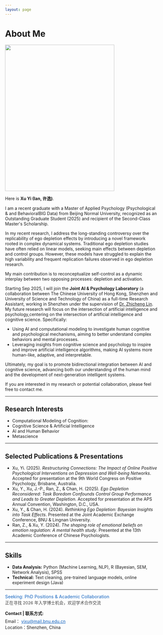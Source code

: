 ```yaml
---
layout: page
---
```


# About Me

<img src="https://xuyi520.github.io/xuyi.jpg" class="floatpic" width = "360" height = "480" >

Here is **Xu Yi (Ian, 许逸)**.  

I am a recent graduate with a Master of Applied Psychology (Psychological & and BehavioralBIG Data) from Beijing Normal University, recognized as an Outstanding Graduate Student (2025) and recipient of the Second-Class Master's Scholarship.

In my recent research, I address the long-standing controversy over the replicability of ego depletion effects by introducing a novel framework rooted in complex dynamical systems. Traditional ego depletion studies have often relied on linear models, seeking main effects between depletion and control groups. However, these models have struggled to explain the high variability and frequent replication failures observed in ego depletion research.

My main contribution is to reconceptualize self-control as a dynamic interplay between two opposing processes: depletion and activation.

Starting Sep 2025, I will join the **Joint AI & Psychology Laboratory** (a collaboration between The Chinese University of Hong Kong, Shenzhen and University of Science and Technology of China) as a full-time Research Assistant, working in Shenzhen under the supervision of [Dr. Zhicheng Lin](https://psy.ustc.edu.cn/2024/0116/c27895a628502/page.htm). My future research will focus on the intersection of artificial intelligence and psychology,centering on the intersection of artificial intelligence and cognitive science. Specifically:
- Using AI and computational modeling to investigate human cognitive and psychological mechanisms, aiming to better understand complex behaviors and mental processes.
- Leveraging insights from cognitive science and psychology to inspire and improve artificial intelligence algorithms, making AI systems more human-like, adaptive, and interpretable.

Ultimately, my goal is to promote bidirectional integration between AI and cognitive science, advancing both our understanding of the human mind and the development of next-generation intelligent systems.

If you are interested in my research or potential collaboration, please feel free to contact me.

---

## Research Interests

- Computational Modeling of Cognition:
- Cognitive Science & Artificial Intelligence
- AI and Human Behavior
- Metascience

---

<!-- ## News and Updates

- **July 2025:** Joining the Joint AI & Psychology Laboratory (CUHK-Shenzhen & USTC) as a full-time Research Assistant in Shenzhen, supervised by Dr. Zhicheng Lin.
- **2025:** Graduated as Outstanding Graduate Student from Beijing Normal University (Zhuhai).
- **2024–2025:** Served as Teaching Assistant for Psychometrics and Management Psychology, and as a Lecturer for Psychological Statistics.
- **2024:** Collaborated with Zhaopin on capability assessment for campus recruitment.
- **2024–2025:** Research accepted by the 9th World Congress on Positive Psychology and APS Annual Convention (not attended due to scheduling).

--- -->

## Selected Publications & Presentations

- Xu, Yi. (2025). *Restructuring Connections: The Impact of Online Positive Psychological Interventions on Depression and Well-being Networks*. Accepted for presentation at the 9th World Congress on Positive Psychology, Brisbane, Australia.
- Xu, Y., Xu, J.-P., Ran, Z., & Chan, H. (2025). *Ego Depletion Reconsidered: Task Boredom Confounds Control Group Performance and Leads to Greater Depletion*. Accepted for presentation at the APS Annual Convention, Washington, D.C., USA.
- Xu, Y., & Chan, H. (2024). *Rethinking Ego Depletion: Bayesian Insights into Task Effects*. Presented at the Joint Academic Exchange Conference, BNU & Lingnan University.
- Ran, Z., & Xu, Y. (2024). *The shaping role of emotional beliefs on emotion regulation: A mental health study*. Presented at the 13th Academic Conference of Chinese Psychologists.

---

## Skills

- **Data Analysis:** Python (Machine Learning, NLP), R (Bayesian, SEM, Network Analysis), SPSS
- **Technical:** Text cleaning,  pre-trained language models, online experiment design (Java)

---


<div class="contact-card left-align">
  <div class="contact-title">
    <span style="font-size:1.05em; color:#1565c0;">Seeking: PhD Positions & Academic Collaboration</span><br>
    <span style="font-size:0.98em; color:#444;">正在寻找 2026 年入学博士机会，欢迎学术合作交流</span>
  </div>
  
  <div class="contact-content" style="margin-top:15px;">
    <strong>Contact | 联系方式:</strong><br>
    <span style="display:inline-block; margin-top:6px;">
      <span style="color:#212121;">Email：</span>
      <a href="mailto:yixu@mail.bnu.edu.cn" style="color:#1565c0;">yixu@mail.bnu.edu.cn</a>
    </span><br>
    <span style="color:#212121;">Location：</span>Shenzhen, China
  </div>
</div>






